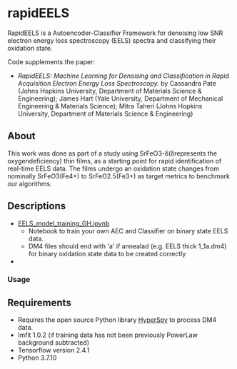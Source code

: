 # rapidEELS

RapidEELS is a Autoencoder-Classifier Framework for denoising low SNR electron energy loss spectroscopy (EELS) spectra and classifying their oxidation state.

Code supplements the paper:  
- *RapidEELS: Machine Learning for Denoising and Classification in Rapid Acquisition Electron Energy Loss Spectroscopy.*
by Cassandra Pate (Johns Hopkins University, Department of Materials Science & Engineering); James Hart (Yale University, Department of Mechanical Engineering & Materials Science); Mitra Taheri (Johns Hopkins University, Department of Materials Science & Engineering)

## About 
This work was done as part of a study using SrFeO3-δ(δrepresents the oxygendeficiency) thin films, as a starting point for rapid identification of real-time EELS data. The films undergo an oxidation state changes from nominally SrFeO3(Fe4+) to SrFeO2.5(Fe3+) as target metrics to benchmark our algorithms.


## Descriptions
- [EELS_model_training_GH.ipynb](https://github.com/patecm/rapidEELS/blob/main/EELS_model_training_GH.ipynb)
    - Notebook to train your own AEC and Classifier on binary state EELS data. 
    - DM4 files should end with 'a' if annealad (e.g. EELS thick 1_1a.dm4) for binary oxidation state data to be created correctly
-
 

### Usage

## Requirements
- Requires the open source Python library [HyperSpy](https://hyperspy.org/) to process DM4 data. 
- lmfit 1.0.2 (if training data has not been previously PowerLaw background subtracted)
- Tensorflow version 2.4.1
- Python 3.7.10
